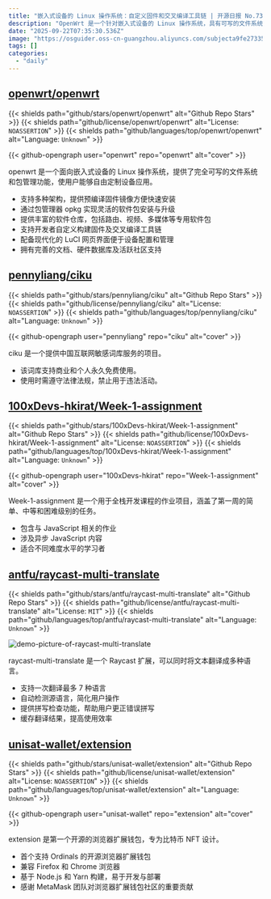 ```yaml
---
title: "嵌入式设备的 Linux 操作系统：自定义固件和交叉编译工具链 | 开源日报 No.730"
description: "OpenWrt 是一个针对嵌入式设备的 Linux 操作系统，具有可写的文件系统和包管理功能，支持多种架构，提供预编译固件和灵活的软件包管理，允许用户和开发者自定义固件，配备现代化的管理界面，且拥有丰富的文档和活跃的社区支持。"
date: "2025-09-22T07:35:30.536Z"
image: "https://osguider.oss-cn-guangzhou.aliyuncs.com/subjecta9fe273352cce5b2b0277f3f54892834.png"
tags: []
categories:
  - "daily"
---
```


## [openwrt/openwrt](https://github.com/openwrt/openwrt)

{{< shields path="github/stars/openwrt/openwrt" alt="Github Repo Stars" >}} {{< shields path="github/license/openwrt/openwrt" alt="License: `NOASSERTION`" >}} {{< shields path="github/languages/top/openwrt/openwrt" alt="Language: `Unknown`" >}}

{{< github-opengraph user="openwrt" repo="openwrt" alt="cover" >}}

openwrt 是一个面向嵌入式设备的 Linux 操作系统，提供了完全可写的文件系统和包管理功能，使用户能够自由定制设备应用。

- 支持多种架构，提供预编译固件镜像方便快速安装
- 通过包管理器 opkg 实现灵活的软件包安装与升级
- 提供丰富的软件仓库，包括路由、视频、多媒体等专用软件包
- 支持开发者自定义构建固件及交叉编译工具链
- 配备现代化的 LuCI 网页界面便于设备配置和管理
- 拥有完善的文档、硬件数据库及活跃社区支持
  
## [pennyliang/ciku](https://github.com/pennyliang/ciku)

{{< shields path="github/stars/pennyliang/ciku" alt="Github Repo Stars" >}} {{< shields path="github/license/pennyliang/ciku" alt="License: `NOASSERTION`" >}} {{< shields path="github/languages/top/pennyliang/ciku" alt="Language: `Unknown`" >}}

{{< github-opengraph user="pennyliang" repo="ciku" alt="cover" >}}

ciku 是一个提供中国互联网敏感词库服务的项目。

- 该词库支持商业和个人永久免费使用。
- 使用时需遵守法律法规，禁止用于违法活动。
  
## [100xDevs-hkirat/Week-1-assignment](https://github.com/100xDevs-hkirat/Week-1-assignment)

{{< shields path="github/stars/100xDevs-hkirat/Week-1-assignment" alt="Github Repo Stars" >}} {{< shields path="github/license/100xDevs-hkirat/Week-1-assignment" alt="License: `NOASSERTION`" >}} {{< shields path="github/languages/top/100xDevs-hkirat/Week-1-assignment" alt="Language: `Unknown`" >}}

{{< github-opengraph user="100xDevs-hkirat" repo="Week-1-assignment" alt="cover" >}}

Week-1-assignment 是一个用于全栈开发课程的作业项目，涵盖了第一周的简单、中等和困难级别的任务。

- 包含与 JavaScript 相关的作业
- 涉及异步 JavaScript 内容
- 适合不同难度水平的学习者
  
## [antfu/raycast-multi-translate](https://github.com/antfu/raycast-multi-translate)

{{< shields path="github/stars/antfu/raycast-multi-translate" alt="Github Repo Stars" >}} {{< shields path="github/license/antfu/raycast-multi-translate" alt="License: `MIT`" >}} {{< shields path="github/languages/top/antfu/raycast-multi-translate" alt="Language: `Unknown`" >}}

![demo-picture-of-raycast-multi-translate](https://static.osguider.com/subject/github/antfu/raycast-multi-translate/e764c1176459949949add0385e91dc10.png)

raycast-multi-translate 是一个 Raycast 扩展，可以同时将文本翻译成多种语言。

- 支持一次翻译最多 7 种语言
- 自动检测源语言，简化用户操作
- 提供拼写检查功能，帮助用户更正错误拼写
- 缓存翻译结果，提高使用效率
  
## [unisat-wallet/extension](https://github.com/unisat-wallet/extension)

{{< shields path="github/stars/unisat-wallet/extension" alt="Github Repo Stars" >}} {{< shields path="github/license/unisat-wallet/extension" alt="License: `NOASSERTION`" >}} {{< shields path="github/languages/top/unisat-wallet/extension" alt="Language: `Unknown`" >}}

{{< github-opengraph user="unisat-wallet" repo="extension" alt="cover" >}}

extension 是第一个开源的浏览器扩展钱包，专为比特币 NFT 设计。

- 首个支持 Ordinals 的开源浏览器扩展钱包
- 兼容 Firefox 和 Chrome 浏览器
- 基于 Node.js 和 Yarn 构建，易于开发与部署
- 感谢 MetaMask 团队对浏览器扩展钱包社区的重要贡献
  
